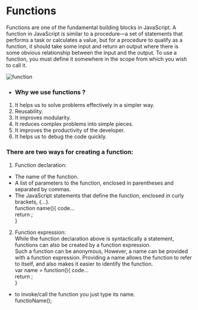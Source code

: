 # Functions
Functions are one of the fundamental building blocks in JavaScript. A function in JavaScript is similar to a procedure—a set of statements that performs a task or calculates a value, but for a procedure to qualify as a function, it should take some input and return an output where there is some obvious relationship between the input and the output. To use a function, you must define it somewhere in the scope from which you wish to call it.  

![function](https://miro.medium.com/max/4000/1*fqcYje1plRJWcIggILyuow.png)
* ### Why we use functions ?
1. It helps us to solve problems effectively in a simpler way.
2. Reusability. 
3. It improves modularity.
4. It reduces complex problems into simple pieces.
5. It improves the productivity of the developer.
6. It helps us to debug the code quickly.  

### There are two ways for creating a function:
1. Function declaration:
- The name of the function.
- A list of parameters to the function, enclosed in parentheses and separated by commas.
- The JavaScript statements that define the function, enclosed in curly brackets, {...}.  
function name(){
  code...  
  return ;  
}
2. Function expression:  
While the function declaration above is syntactically a statement, functions can also be created by a function expression.  
Such a function can be anonymous, However, a name can be provided with a function expression. Providing a name allows the function to refer to itself, and also makes it easier to identify the function.  
var name = function(){
  code...  
  return ;  
}

* to invoke/call the function you just type its name.  
functioName();